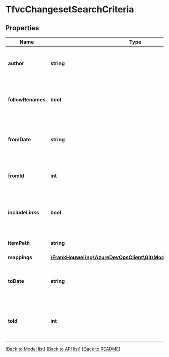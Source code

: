 # TfvcChangesetSearchCriteria

## Properties
Name | Type | Description | Notes
------------ | ------------- | ------------- | -------------
**author** | **string** | Alias or display name of user who made the changes. | [optional] 
**followRenames** | **bool** | Whether or not to follow renames for the given item being queried. | [optional] 
**fromDate** | **string** | If provided, only include changesets created after this date (string). | [optional] 
**fromId** | **int** | If provided, only include changesets after this changesetID. | [optional] 
**includeLinks** | **bool** | Whether to include the _links field on the shallow references. | [optional] 
**itemPath** | **string** | Path of item to search under. | [optional] 
**mappings** | [**\FrankHouweling\AzureDevOpsClient\Git\Model\TfvcMappingFilter[]**](TfvcMappingFilter.md) |  | [optional] 
**toDate** | **string** | If provided, only include changesets created before this date (string). | [optional] 
**toId** | **int** | If provided, a version descriptor for the latest change list to include. | [optional] 

[[Back to Model list]](../README.md#documentation-for-models) [[Back to API list]](../README.md#documentation-for-api-endpoints) [[Back to README]](../README.md)


